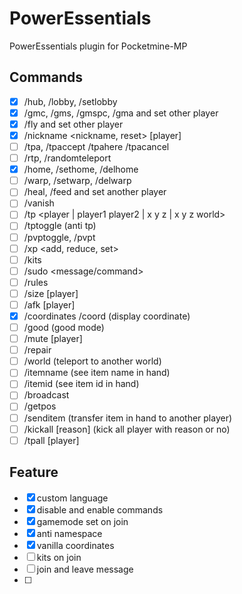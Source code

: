 # PowerEssentials
PowerEssentials plugin for Pocketmine-MP
## Commands
- [x] /hub, /lobby, /setlobby
- [x] /gmc, /gms, /gmspc, /gma and set other player
- [x] /fly and set other player
- [x] /nickname <nickname, reset> [player]
- [ ] /tpa, /tpaccept /tpahere /tpacancel
- [ ] /rtp, /randomteleport
- [x] /home, /sethome, /delhome
- [ ] /warp, /setwarp, /delwarp
- [ ] /heal, /feed and set another player
- [ ] /vanish
- [ ] /tp <player | player1 player2 | x y z | x y z world>
- [ ] /tptoggle (anti tp)
- [ ] /pvptoggle, /pvpt
- [ ] /xp <add, reduce, set>
- [ ] /kits
- [ ] /sudo <player> <message/command>
- [ ] /rules
- [ ] /size <size> [player]
- [ ] /afk [player]
- [x] /coordinates /coord (display coordinate)
- [ ] /good (good mode)
- [ ] /mute [player]
- [ ] /repair
- [ ] /world <world-name> (teleport to another world)
- [ ] /itemname (see item name in hand)
- [ ] /itemid (see item id in hand)
- [ ] /broadcast <message>
- [ ] /getpos <player>
- [ ] /senditem <player> (transfer item in hand to another player)
- [ ] /kickall [reason] (kick all player with reason or no)
- [ ] /tpall [player]

## Feature
- [x] custom language
- [x] disable and enable commands
- [x] gamemode set on join
- [x] anti namespace
- [x] vanilla coordinates
- [ ] kits on join
- [ ] join and leave message
- [ ]
